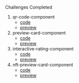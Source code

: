 Challenges Completed
1. qr-code-component
    - [code](https://github.com/parthmanhas/frontend-mentor/tree/qr-code-component)
    - [preview](https://marvelous-malasada-b44c6e.netlify.app/)
2. preview-card-component
    - [code](https://github.com/parthmanhas/frontend-mentor/tree/preview-card-component)
    - [preview](https://spiffy-cuchufli-ee2271.netlify.app/)
3. interactive-rating-component
    - [code](https://github.com/parthmanhas/frontend-mentor/tree/interactive-rating-component)
    - [preview](https://deploy-preview-1--strong-sfogliatella-18183c.netlify.app/)
4. nft-preview-card-component
    - [code](https://github.com/parthmanhas/frontend-mentor/tree/nft-preview-card-component)
    - [preview](https://bright-biscochitos-5c6e80.netlify.app/)
